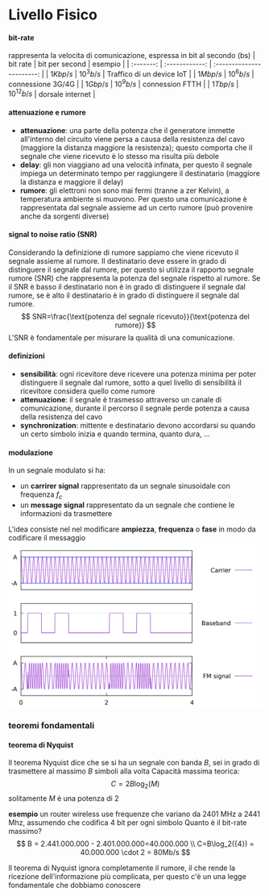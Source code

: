 # Livello Fisico

#### bit-rate
rappresenta la velocita di comunicazione, espressa in bit al secondo (bs)
| bit rate  | bit per second | esempio                   |
| :-------: | :------------: | :-----------------------: |
| $1 Kbp/s$ | $10^3 b/s$     | Traffico di un device IoT |
| $1Mbp/s$  | $10^6 b/s$     | connessione 3G/4G         |
| $1Gbp/s$  | $10^9 b/s$     | connession FTTH           |
| $1 Tbp/s$ | $10^12 b/s$    | dorsale internet          |

#### attenuazione e rumore
- **attenuazione**: una parte della potenza che il generatore immette all'interno del circuito viene persa a causa della resistenza del cavo (maggiore la distanza maggiore la resistenza); questo comporta che il segnale che viene ricevuto è lo stesso ma risulta più debole
- **delay**: gli non viaggiano ad una velocità infinata, per questo il segnale impiega un determinato tempo per raggiungere il destinatario (maggiore la distanza e maggiore il delay)
- **rumore**: gli elettroni non sono mai fermi (tranne a zer Kelvin), a temperatura ambiente si muovono. Per questo una comunicazione è rappresentata dal segnale assieme ad un certo rumore (può provenire anche da sorgenti diverse)

#### signal to noise ratio (SNR)
Considerando la definizione di rumore sappiamo che viene ricevuto il segnale assieme al rumore. Il destinatario deve essere in grado di distinguere il segnale dal rumore, per questo si utilizza il rapporto segnale rumore (SNR) che rappresenta la potenza del segnale rispetto al rumore. Se il SNR è basso il destinatario non è in grado di distinguere il segnale dal rumore, se è alto il destinatario è in grado di distinguere il segnale dal rumore.
$$
SNR=\frac{\text{potenza del segnale ricevuto}}{\text{potenza del rumore}}
$$
L'SNR è fondamentale per misurare la qualità di una comunicazione.


#### definizioni
- **sensibilità**: ogni ricevitore deve ricevere una potenza minima per poter distinguere il segnale dal rumore, sotto a quel livello di sensibilità il ricevitore considera quello come rumore
- **attenuazione**: il segnale è trasmesso attraverso un canale di comunicazione, durante il percorso il segnale perde potenza a causa della resistenza del cavo
- **synchronization**: mittente e destinatario devono accordarsi su quando un certo simbolo inizia e quando termina, quanto dura, ...

#### modulazione
In un segnale modulato si ha:
- un **carrirer signal** rappresentato da un segnale sinusoidale con frequenza $f_c$
- un **message signal** rappresentato da un segnale che contiene le informazioni da trasmettere

L'idea consiste nel nel modificare **ampiezza**, **frequenza** o **fase** in modo da codificare il messaggio
![modulazione](./assets/02/modulazione.png)

### teoremi fondamentali
#### teorema di Nyquist
Il teorema Nyquist dice che se si ha un segnale con banda $B$, sei in grado di trasmettere al massimo $B$ simboli alla volta
Capacità massima teorica:
$$
C=2B\log_2({M})
$$
solitamente $M$ è una potenza di 2

**esempio**
un router wireless use frequenze che variano da $\text{2401 MHz}$ a $\text{2441 Mhz}$, assumendo che codifica $4$ bit per ogni simbolo
Quanto è il bit-rate massimo?
$$
B = 2.441.000.000 - 2.401.000.000=40.000.000 \\
C=B\log_2({4}) = 40.000.000 \cdot 2 = 80Mb/s
$$

Il teorema di Nyquist ignora completamente il rumore, il che rende la ricezione dell'informazione più complicata, per questo c'è un una legge fondamentale che dobbiamo conoscere


